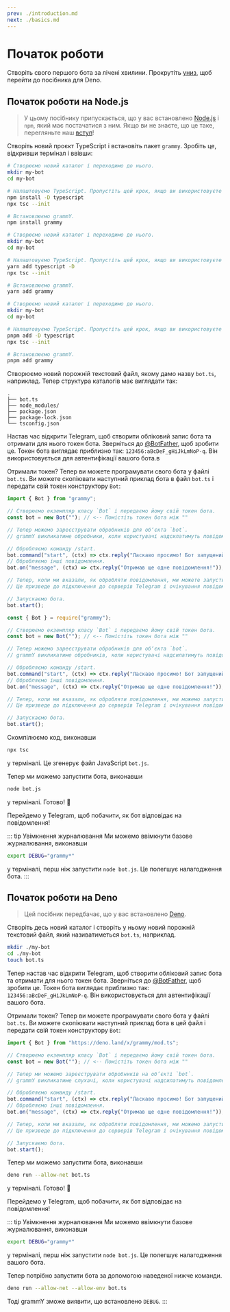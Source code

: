 ```yaml
---
prev: ./introduction.md
next: ./basics.md
---
```


# Початок роботи

Створіть свого першого бота за лічені хвилини. Прокрутіть [униз](#початок-роботи-на-deno), щоб перейти до посібника для Deno.

## Початок роботи на Node.js

> У цьому посібнику припускається, що у вас встановлено [Node.js](https://nodejs.org) і `npm`, який має постачатися з ним.
> Якщо ви не знаєте, що це таке, перегляньте наш [вступ](./introduction.md)!

Створіть новий проєкт TypeScript і встановіть пакет `grammy`.
Зробіть це, відкривши термінал і ввівши:

<CodeGroup>
 <CodeGroupItem title="NPM" active>

```sh
# Створюємо новий каталог і переходимо до нього.
mkdir my-bot
cd my-bot

# Налаштовуємо TypeScript. Пропустіть цей крок, якщо ви використовуєте JavaScript.
npm install -D typescript
npx tsc --init

# Встановлюємо grammY.
npm install grammy
```

</CodeGroupItem>
 <CodeGroupItem title="Yarn">

```sh
# Створюємо новий каталог і переходимо до нього.
mkdir my-bot
cd my-bot

# Налаштовуємо TypeScript. Пропустіть цей крок, якщо ви використовуєте JavaScript.
yarn add typescript -D
npx tsc --init

# Встановлюємо grammY.
yarn add grammy
```

</CodeGroupItem>
  <CodeGroupItem title="pnpm">

```sh
# Створюємо новий каталог і переходимо до нього.
mkdir my-bot
cd my-bot

# Налаштовуємо TypeScript. Пропустіть цей крок, якщо ви використовуєте JavaScript.
pnpm add -D typescript
npx tsc --init

# Встановлюємо grammY.
pnpm add grammy
```

</CodeGroupItem>
</CodeGroup>

Створюємо новий порожній текстовий файл, якому дамо назву `bot.ts`, наприклад.
Тепер структура каталогів має виглядати так:

```asciiart:no-line-numbers
.
├── bot.ts
├── node_modules/
├── package.json
├── package-lock.json
└── tsconfig.json
```

Настав час відкрити Telegram, щоб створити обліковий запис бота та отримати для нього токен бота.
Зверніться до [@BotFather](https://t.me/BotFather), щоб зробити це.
Токен бота виглядає приблизно так: `123456:aBcDeF_gHiJkLmNoP-q`.
Він використовується для автентифікації вашого бота.в

Отримали токен? Тепер ви можете програмувати свого бота у файлі `bot.ts`.
Ви можете скопіювати наступний приклад бота в файл `bot.ts` і передати свій токен конструктору `Bot`:

<CodeGroup>
 <CodeGroupItem title="TypeScript" active>

```ts
import { Bot } from "grammy";

// Створюємо екземпляр класу `Bot` і передаємо йому свій токен бота.
const bot = new Bot(""); // <-- Помістіть токен бота між ""

// Тепер можемо зареєструвати обробників для обʼєкта `bot`.
// grammY викликатиме обробники, коли користувачі надсилатимуть повідомлення боту.

// Обробляємо команду /start.
bot.command("start", (ctx) => ctx.reply("Ласкаво просимо! Бот запущений."));
// Обробляємо інші повідомлення.
bot.on("message", (ctx) => ctx.reply("Отримав ще одне повідомлення!"));

// Тепер, коли ми вказали, як обробляти повідомлення, ми можете запустити свого бота.
// Це призведе до підключення до серверів Telegram і очікування повідомлень.

// Запускаємо бота.
bot.start();
```

</CodeGroupItem>
 <CodeGroupItem title="JavaScript">

```js
const { Bot } = require("grammy");

// Створюємо екземпляр класу `Bot` і передаємо йому свій токен бота.
const bot = new Bot(""); // <-- Помістіть токен бота між ""

// Тепер можемо зареєструвати обробників для обʼєкта `bot`.
// grammY викликатиме обробників, коли користувачі надсилатимуть повідомлення боту.

// Обробляємо команду /start.
bot.command("start", (ctx) => ctx.reply("Ласкаво просимо! Бот запущений."));
// Обробляємо інші повідомлення.
bot.on("message", (ctx) => ctx.reply("Отримав ще одне повідомлення!"));

// Тепер, коли ми вказали, як обробляти повідомлення, ми можемо запустити свого бота.
// Це призведе до підключення до серверів Telegram і очікування повідомлень.

// Запускаємо бота.
bot.start();
```

</CodeGroupItem>
</CodeGroup>

Скомпілюємо код, виконавши

```sh
npx tsc
```

у терміналі.
Це згенерує файл JavaScript `bot.js`.

Тепер ми можемо запустити бота, виконавши

```sh
node bot.js
```

у терміналі.
Готово! :tada:

Перейдемо у Telegram, щоб побачити, як бот відповідає на повідомлення!

::: tip Увімкнення журналювання
Ми можемо ввімкнути базове журналювання, виконавши

```sh
export DEBUG="grammy*"
```

у терміналі, перш ніж запустити `node bot.js`.
Це полегшує налагодження бота.
:::

## Початок роботи на Deno

> Цей посібник передбачає, що у вас встановлено [Deno](https://deno.land).

Створіть десь новий каталог і створіть у ньому новий порожній текстовий файл, який називатиметься `bot.ts`, наприклад.

```sh
mkdir ./my-bot
cd ./my-bot
touch bot.ts
```

Тепер настав час відкрити Telegram, щоб створити обліковий запис бота та отримати для нього токен бота.
Зверніться до [@BotFather](https://t.me/BotFather), щоб зробити це.
Токен бота виглядає приблизно так: `123456:aBcDeF_gHiJkLmNoP-q`.
Він використовується для автентифікації вашого бота.

Отримали токен? Тепер ви можете програмувати свого бота у файлі `bot.ts`.
Ви можете скопіювати наступний приклад бота в цей файл і передати свій токен конструктору `Bot`:

```ts
import { Bot } from "https://deno.land/x/grammy/mod.ts";

// Створюємо екземпляр класу `Bot` і передаємо йому свій токен бота.
const bot = new Bot(""); // <-- Помістіть токен бота між ""

// Тепер ми можемо зареєструвати обробників на об’єкті `bot`.
// grammY викликатиме слухачі, коли користувачі надсилатимуть повідомлення нашому боту.

// Обробляємо команду /start.
bot.command("start", (ctx) => ctx.reply("Ласкаво просимо! Бот запущений."));
// Обробляємо інші повідомлення.
bot.on("message", (ctx) => ctx.reply("Отримав ще одне повідомлення!"));

// Тепер, коли ми вказали, як обробляти повідомлення, ми можемо запустити свого бота.
// Це призведе до підключення до серверів Telegram і очікування повідомлень.

// Запускаємо бота.
bot.start();
```

Тепер ми можемо запустити бота, виконавши

```sh
deno run --allow-net bot.ts
```

у терміналі.
Готово! :tada:

Перейдемо у Telegram, щоб побачити, як бот відповідає на повідомлення!

::: tip Увімкнення журналювання
Ми можемо ввімкнути базове журналювання, виконавши

```sh
export DEBUG="grammy*"
```

у терміналі, перш ніж запустити `node bot.js`.
Це полегшує налагодження вашого бота.

Тепер потрібно запустити бота за допомогою наведеної нижче команди.

```sh
deno run --allow-net --allow-env bot.ts
```

Тоді grammY зможе виявити, що встановлено `DEBUG`.
:::
